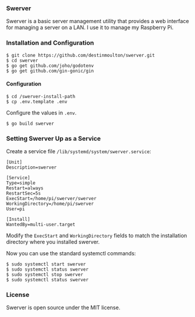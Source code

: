 ### Swerver

Swerver is a basic server management utility that provides a web interface for managing a server on a LAN. I use it to manage my Raspberry Pi.

### Installation and Configuration

```
$ git clone https://github.com/destinmoulton/swerver.git
$ cd swerver
$ go get github.com/joho/godotenv
$ go get github.com/gin-gonic/gin
```

#### Configuration

```
$ cd /swerver-install-path
$ cp .env.template .env
```

Configure the values in `.env`.

```
$ go build swerver
```

### Setting Swerver Up as a Service

Create a service file `/lib/systemd/system/swerver.service`:

```
[Unit]
Description=swerver

[Service]
Type=simple
Restart=always
RestartSec=5s
ExecStart=/home/pi/swerver/swerver
WorkingDirectory=/home/pi/swerver
User=pi

[Install]
WantedBy=multi-user.target
```

Modify the `ExecStart` and `WorkingDirectory` fields to match the installation directory where you installed swerver.

Now you can use the standard systemctl commands:

```
$ sudo systemctl start swerver
$ sudo systemctl status swerver
$ sudo systemctl stop swerver
$ sudo systemctl status swerver
```

### License

Swerver is open source under the MIT license.

```

```
